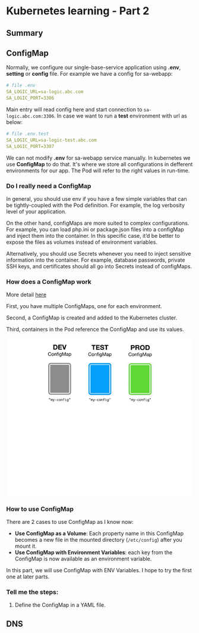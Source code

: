 # Kubernetes learning - Part 2

## Summary


## ConfigMap

Normally, we configure our single-base-service application using **.env**, **setting** or **config** file. For example we have a config for sa-webapp:

```yaml
# file .env
SA_LOGIC_URL=sa-logic.abc.com
SA_LOGIC_PORT=3306
```

Main entry will read config here and start connection to ```sa-logic.abc.com:3306```. In case we want to run a **test** environment with url as below:

```yaml
# file .env.test
SA_LOGIC_URL=sa-logic-test.abc.com
SA_LOGIC_PORT=3307
```

We can not modify **.env** for sa-webapp service manually. In kubernetes we use **ConfigMap** to do that. It's where we store all configurations in defferent environments for our app. The Pod will refer to the right values in run-time. 

### Do I really need a ConfigMap 

In general, you should use env if you have a few simple variables that can be tightly-coupled with the Pod definition. For example, the log verbosity level of your application.

On the other hand, configMaps are more suited to complex configurations. For example, you can load php.ini or package.json files into a configMap and inject them into the container. In this specific case, it’d be better to expose the files as volumes instead of environment variables.

Alternatively, you should use Secrets whenever you need to inject sensitive information into the container. For example, database passwords, private SSH keys, and certificates should all go into Secrets instead of configMaps.

### How does a ConfigMap work

More detail [here](https://matthewpalmer.net/kubernetes-app-developer/articles/ultimate-configmap-guide-kubernetes.html)

First, you have multiple ConfigMaps, one for each environment.

Second, a ConfigMap is created and added to the Kubernetes cluster.

Third, containers in the Pod reference the ConfigMap and use its values.

![ConfigMap](../docs/configmap-diagram.gif)


### How to use ConfigMap

There are 2 cases to use ConfigMap as I know now:

  - **Use ConfigMap as a Volume**: Each property name in this ConfigMap becomes a new file in the mounted directory (`/etc/config`) after you mount it.
  - **Use ConfigMap with Environment Variables**: each key from the ConfigMap is now available as an environment variable.


In this part, we will use ConfigMap with ENV Variables. I hope to try the first one at later parts.

### Tell me the steps:

1. Define the ConfigMap in a YAML file.


## DNS